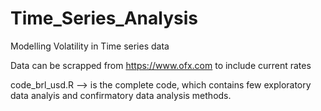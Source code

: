 # Time_Series_Analysis
Modelling Volatility in Time series data

Data can be scrapped from https://www.ofx.com to include current rates

code_brl_usd.R --> is the complete code, which contains few exploratory data analyis and confirmatory data analysis methods. 
